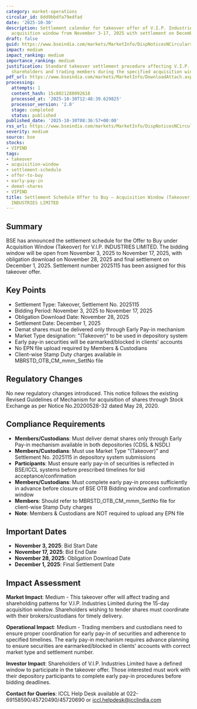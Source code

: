 ```yaml
---
category: market-operations
circular_id: 8dd9bbdfa79edfad
date: '2025-10-30'
description: Settlement calendar for takeover offer of V.I.P. Industries Limited through
  acquisition window from November 3-17, 2025 with settlement on December 1, 2025.
draft: false
guid: https://www.bseindia.com/markets/MarketInfo/DispNoticesNCirculars.aspx?Noticeid={15622314-709F-4E3D-95A8-82DED12A4BC6}&noticeno=20251030-10&dt=10/30/2025&icount=10&totcount=26&flag=0
impact: medium
impact_ranking: medium
importance_ranking: medium
justification: Standard takeover settlement procedure affecting V.I.P. Industries
  shareholders and trading members during the specified acquisition window period
pdf_url: https://www.bseindia.com/markets/MarketInfo/DownloadAttach.aspx?id=20251030-10&attachedId=
processing:
  attempts: 1
  content_hash: 15c8021288092618
  processed_at: '2025-10-30T12:48:39.629825'
  processor_version: '2.0'
  stage: completed
  status: published
published_date: '2025-10-30T08:36:57+00:00'
rss_url: https://www.bseindia.com/markets/MarketInfo/DispNoticesNCirculars.aspx?Noticeid={15622314-709F-4E3D-95A8-82DED12A4BC6}&noticeno=20251030-10&dt=10/30/2025&icount=10&totcount=26&flag=0
severity: medium
source: bse
stocks:
- VIPIND
tags:
- takeover
- acquisition-window
- settlement-schedule
- offer-to-buy
- early-pay-in
- demat-shares
- VIPIND
title: Settlement Schedule Offer to Buy – Acquisition Window (Takeover) for V.I.P.
  INDUSTRIES LIMITED
---
```


## Summary

BSE has announced the settlement schedule for the Offer to Buy under Acquisition Window (Takeover) for V.I.P. INDUSTRIES LIMITED. The bidding window will be open from November 3, 2025 to November 17, 2025, with obligation download on November 28, 2025 and final settlement on December 1, 2025. Settlement number 2025115 has been assigned for this takeover offer.

## Key Points

- Settlement Type: Takeover, Settlement No. 2025115
- Bidding Period: November 3, 2025 to November 17, 2025
- Obligation Download Date: November 28, 2025
- Settlement Date: December 1, 2025
- Demat shares must be delivered only through Early Pay-in mechanism
- Market Type designation: "(Takeover)" to be used in depository system
- Early pay-in securities will be earmarked/blocked in clients' accounts
- No EPN file upload required by Members & Custodians
- Client-wise Stamp Duty charges available in MBRSTD_OTB_CM_mmm_SettNo file

## Regulatory Changes

No new regulatory changes introduced. This notice follows the existing Revised Guidelines of Mechanism for acquisition of shares through Stock Exchange as per Notice No.20200528-32 dated May 28, 2020.

## Compliance Requirements

- **Members/Custodians**: Must deliver demat shares only through Early Pay-in mechanism available in both depositories (CDSL & NSDL)
- **Members/Custodians**: Must use Market Type "(Takeover)" and Settlement No. 2025115 in depository system submissions
- **Participants**: Must ensure early pay-in of securities is reflected in BSE/ICCL systems before prescribed timelines for bid acceptance/confirmation
- **Members/Custodians**: Must complete early pay-in process sufficiently in advance before closure of BSE OTB Bidding window and confirmation window
- **Members**: Should refer to MBRSTD_OTB_CM_mmm_SettNo file for client-wise Stamp Duty charges
- **Note**: Members & Custodians are NOT required to upload any EPN file

## Important Dates

- **November 3, 2025**: Bid Start Date
- **November 17, 2025**: Bid End Date
- **November 28, 2025**: Obligation Download Date
- **December 1, 2025**: Final Settlement Date

## Impact Assessment

**Market Impact**: Medium - This takeover offer will affect trading and shareholding patterns for V.I.P. Industries Limited during the 15-day acquisition window. Shareholders wishing to tender shares must coordinate with their brokers/custodians for timely delivery.

**Operational Impact**: Medium - Trading members and custodians need to ensure proper coordination for early pay-in of securities and adherence to specified timelines. The early pay-in mechanism requires advance planning to ensure securities are earmarked/blocked in clients' accounts with correct market type and settlement number.

**Investor Impact**: Shareholders of V.I.P. Industries Limited have a defined window to participate in the takeover offer. Those interested must work with their depository participants to complete early pay-in procedures before bidding deadlines.

**Contact for Queries**: ICCL Help Desk available at 022-69158590/45720490/45720690 or iccl.helpdesk@icclindia.com